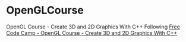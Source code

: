 # OpenGLCourse
OpenGL Course - Create 3D and 2D Graphics With C++
Following [Free Code Camp - OpenGL Course - Create 3D and 2D Graphics With C++](https://www.youtube.com/watch?v=45MIykWJ-C4)
